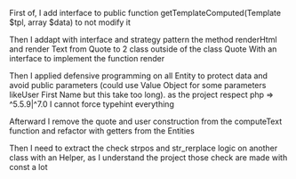 First of, I add interface to public function getTemplateComputed(Template $tpl, array $data) to not modify it

Then I addapt with interface and strategy pattern the method renderHtml and render Text from Quote to 2 class outside of the class Quote
With an interface to implement the function render

Then I applied defensive programming on all Entity to protect data and avoid public parameters (could use Value Object for some parameters likeUser First Name but this take too long).  as the project respect php => ^5.5.9|^7.0 I cannot force typehint everything

Afterward I remove the quote and user construction from the computeText function and refactor with getters from the Entities

Then I need to extract the check strpos and str_rerplace logic on another class with an Helper, as I understand the project those check are made with const a lot

